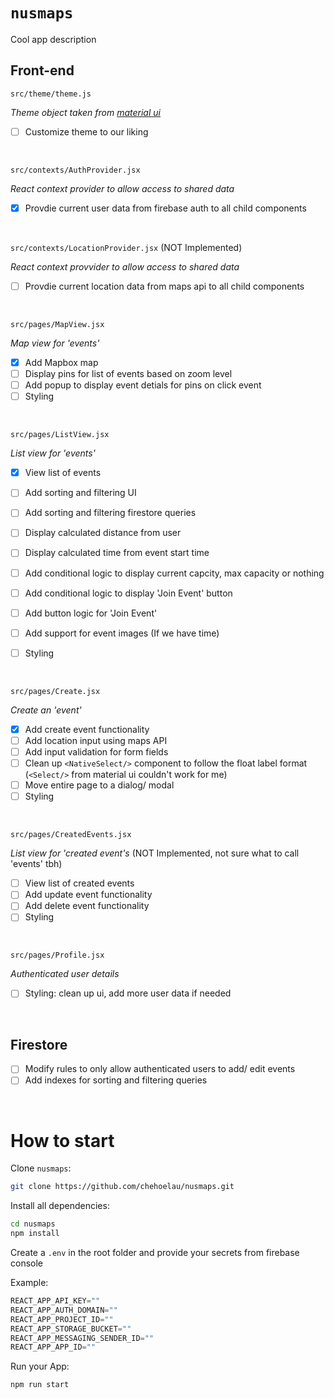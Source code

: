 # `nusmaps`
Cool app description

## Front-end

`src/theme/theme.js`

_Theme object taken from [material ui](https://mui.com/material-ui/customization/default-theme/#main-content)_
- [ ] Customize theme to our liking

<br/>

`src/contexts/AuthProvider.jsx`

_React context provider to allow access to shared data_
- [x] Provdie current user data from firebase auth to all child components 

<br/>

`src/contexts/LocationProvider.jsx` (NOT Implemented)

_React context provvider to allow access to shared data_ 
- [ ] Provdie current location data from maps api to all child components 

<br/>

`src/pages/MapView.jsx` 

_Map view for 'events'_
- [x] Add Mapbox map
- [ ] Display pins for list of events based on zoom level
- [ ] Add popup to display event detials for pins on click event 
- [ ] Styling

<br/>

`src/pages/ListView.jsx` 
 
 _List view for 'events'_
- [x] View list of events
- [ ] Add sorting and filtering UI
- [ ] Add sorting and filtering firestore queries
- [ ] Display calculated distance from user 
- [ ] Display calculated time from event start time 
- [ ] Add conditional logic to display current capcity, max capacity or nothing
- [ ] Add conditional logic to display 'Join Event' button 
- [ ] Add button logic for 'Join Event' 
- [ ] Add support for event images (If we have time) 
- [ ] Styling


<br/>

`src/pages/Create.jsx` 

_Create an 'event'_
- [x] Add create event functionality 
- [ ] Add location input using maps API
- [ ] Add input validation for form fields
- [ ] Clean up `<NativeSelect/>` component to follow the float label format (`<Select/>` from material ui couldn't work for me) 
- [ ] Move entire page to a dialog/ modal
- [ ] Styling

<br/>

`src/pages/CreatedEvents.jsx` 

_List view for 'created event's_ (NOT Implemented, not sure what to call 'events' tbh)
- [ ] View list of created events 
- [ ] Add update event functionality 
- [ ] Add delete event functionality 
- [ ] Styling

<br/>

`src/pages/Profile.jsx`

_Authenticated user details_
- [ ] Styling: clean up ui, add more user data if needed 

<br/>

## Firestore
- [ ] Modify rules to only allow authenticated users to add/ edit events 
- [ ] Add indexes for sorting and filtering queries   

<br/>

# How to start

Clone `nusmaps`:

```sh
git clone https://github.com/chehoelau/nusmaps.git
```

Install all dependencies:

```sh
cd nusmaps
npm install
```

Create a `.env` in the root folder and provide your secrets from firebase console 

Example:

```jsx
REACT_APP_API_KEY=""
REACT_APP_AUTH_DOMAIN=""
REACT_APP_PROJECT_ID=""
REACT_APP_STORAGE_BUCKET=""
REACT_APP_MESSAGING_SENDER_ID=""
REACT_APP_APP_ID=""
```

Run your App:

```sh
npm run start
```

